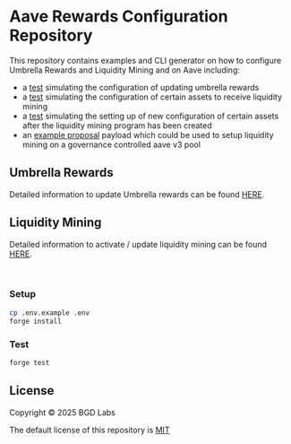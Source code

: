 # Aave Rewards Configuration Repository

This repository contains examples and CLI generator on how to configure Umbrella Rewards and Liquidity Mining and on Aave including:

- a [test](./tests/UmbrellaRewardsTestBaseSep.t.sol) simulating the configuration of updating umbrella rewards
- a [test](./tests/EmissionTestOpOptimism.t.sol) simulating the configuration of certain assets to receive liquidity mining
- a [test](./tests/EmissionConfigurationTestMATICXPolygon.t.sol) simulating the setting up of new configuration of certain assets after the liquidity mining program has been created
- an [example proposal](./src/contracts/AddEmissionAdminPayload.sol) payload which could be used to setup liquidity mining on a governance controlled aave v3 pool

## Umbrella Rewards

Detailed information to update Umbrella rewards can be found [HERE](./docs/UmbrellaRewards.md).

## Liquidity Mining

Detailed information to activate / update liquidity mining can be found [HERE](./docs/LiquidityMining.md).

<br/>

### Setup

```sh
cp .env.example .env
forge install
```

### Test

```sh
forge test
```

## License

Copyright © 2025 BGD Labs

The default license of this repository is [MIT](./LICENSE)
